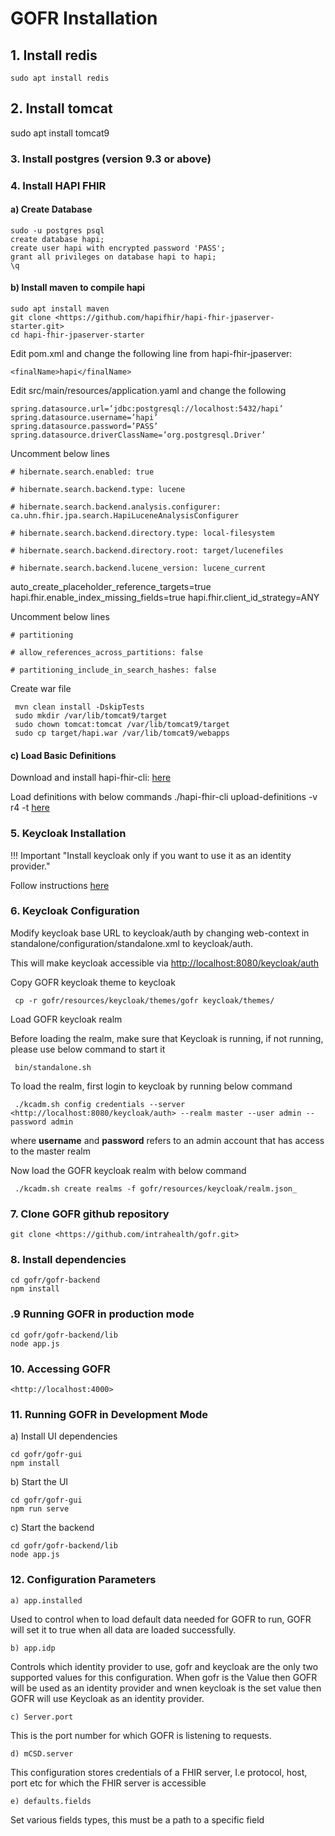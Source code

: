 # GOFR Installation

## 1. Install redis

    sudo apt install redis

## 2. Install tomcat

 sudo apt install tomcat9

### 3.  Install postgres (version 9.3 or above)

### 4. Install HAPI FHIR

#### a) Create Database

    sudo -u postgres psql
    create database hapi;
    create user hapi with encrypted password 'PASS';
    grant all privileges on database hapi to hapi;
    \q

#### b) Install maven to compile hapi

    sudo apt install maven
    git clone <https://github.com/hapifhir/hapi-fhir-jpaserver-starter.git>
    cd hapi-fhir-jpaserver-starter

 Edit pom.xml and change the following line from hapi-fhir-jpaserver:

    <finalName>hapi</finalName>

 Edit src/main/resources/application.yaml and change the following

    spring.datasource.url=’jdbc:postgresql://localhost:5432/hapi’
    spring.datasource.username=’hapi’
    spring.datasource.password=’PASS’
    spring.datasource.driverClassName=’org.postgresql.Driver’

  Uncomment below lines

    # hibernate.search.enabled: true

    # hibernate.search.backend.type: lucene

    # hibernate.search.backend.analysis.configurer: ca.uhn.fhir.jpa.search.HapiLuceneAnalysisConfigurer

    # hibernate.search.backend.directory.type: local-filesystem

    # hibernate.search.backend.directory.root: target/lucenefiles

    # hibernate.search.backend.lucene_version: lucene_current
  
  auto_create_placeholder_reference_targets=true
  hapi.fhir.enable_index_missing_fields=true
  hapi.fhir.client_id_strategy=ANY

  Uncomment below lines

    # partitioning

    # allow_references_across_partitions: false

    # partitioning_include_in_search_hashes: false

 Create war file

     mvn clean install -DskipTests
     sudo mkdir /var/lib/tomcat9/target
     sudo chown tomcat:tomcat /var/lib/tomcat9/target
     sudo cp target/hapi.war /var/lib/tomcat9/webapps

#### c) Load Basic Definitions

 Download and install hapi-fhir-cli:  <a href="https://hapifhir.io/hapi-fhir/docs/tools/hapi_fhir_cli.html"> here</a> </p>

 Load definitions with below commands ./hapi-fhir-cli upload-definitions -v r4 -t <a href="http://localhost:8080/hapi/fhir"> here </a> </p>

### 5. Keycloak Installation

 !!! Important "Install keycloak only if you want to use it as an identity provider."

 Follow instructions  <a href="https://www.keycloak.org/docs/latest/getting_started/index.html#installing-the-server"> here</a> </p>

### 6. Keycloak Configuration

 Modify keycloak base URL to keycloak/auth by changing web-context in standalone/configuration/standalone.xml to keycloak/auth.

 This will make keycloak accessible via <http://localhost:8080/keycloak/auth>

 Copy GOFR keycloak theme to keycloak

     cp -r gofr/resources/keycloak/themes/gofr keycloak/themes/

 Load GOFR keycloak realm

  Before loading the realm, make sure that Keycloak is running, if not running, please use below command to start it

     bin/standalone.sh
  
  To load the realm, first login to keycloak by running below command

     ./kcadm.sh config credentials --server <http://localhost:8080/keycloak/auth> --realm master --user admin --password admin
  
  where **username** and **password** refers to an admin account that has access to the master realm

  Now load the GOFR keycloak realm with below command

     ./kcadm.sh create realms -f gofr/resources/keycloak/realm.json_

### 7. Clone GOFR github repository

    git clone <https://github.com/intrahealth/gofr.git>

### 8. Install dependencies

    cd gofr/gofr-backend
    npm install

### .9 Running GOFR in production mode

    cd gofr/gofr-backend/lib
    node app.js

### 10. Accessing GOFR

    <http://localhost:4000>

### 11. Running GOFR in Development Mode

 a) Install UI dependencies

    cd gofr/gofr-gui
    npm install

 b) Start the UI

    cd gofr/gofr-gui
    npm run serve
 c) Start the backend

    cd gofr/gofr-backend/lib
    node app.js

### 12. Configuration Parameters

    a) app.installed

Used to control when to load default data needed for GOFR to run, GOFR will set it to true when all data are loaded successfully.
    
	b) app.idp
Controls which identity provider to use, gofr and keycloak are the only two supported values for this configuration. When gofr is the Value then GOFR will be used as an identity provider and wnen keycloak is the set value then GOFR will use Keycloak as an identity provider.
    
	c) Server.port
This is the port number for which GOFR is listening to requests.
    
	d) mCSD.server
This configuration stores credentials of a FHIR server, I.e protocol, host, port etc for which the FHIR server is accessible
   
    e) defaults.fields
Set various fields types, this must be a path to a specific field

